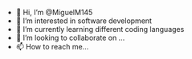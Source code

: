- 👋 Hi, I’m @MiguelM145
- 👀 I’m interested in software development
- 🌱 I’m currently learning different coding languages
- 💞️ I’m looking to collaborate on ...
- 📫 How to reach me...

<!---
MiguelM145/MiguelM145 is a ✨ special ✨ repository because its `README.md` (this file) appears on your GitHub profile.
You can click the Preview link to take a look at your changes.
--->
